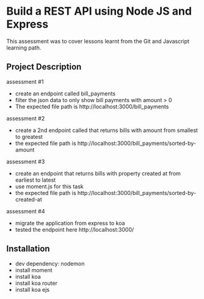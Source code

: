 <!-- 
Notes
npm install -D nodemon: installed nodemon as a developer dependency because my server code will not depend on it.
alternative [ES6] syntax to import express
import express from 'express'; 
-->
# Build a REST API using Node JS and Express

This assessment was to cover lessons learnt from the Git and Javascript learning path.
## Project Description

assessment #1

- create an endpoint called bill_payments
- filter the json data to only show bill payments with amount > 0
- The expected file path is http://localhost:3000/bill_payments

assessment #2

- create a 2nd endpoint called that returns bills with amount from smallest to greatest
- the expected file path is http://localhost:3000/bill_payments/sorted-by-amount

assessment #3

- create an endpoint that returns bills with property created at from earliest to latest
- use moment.js for this task
- the expected file path is http://localhost:3000/bill_payments/sorted-by-created-at

assessment #4
- migrate the application from express to koa
- tested the endpoint here http://localhost:3000/ 
## Installation

- dev dependency: nodemon
- install moment
- install koa
- install koa router
- install koa ejs
